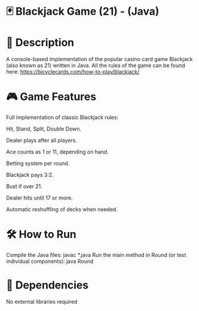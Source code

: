 # 🃏 Blackjack Game (21) - (Java) 
# 📌 Description
A console-based implementation of the popular casino card game Blackjack (also known as 21) written in Java.
All the rules of the game can be found here: https://bicyclecards.com/how-to-play/blackjack/

# 🎮 Game Features
Full implementation of classic Blackjack rules:

Hit, Stand, Split, Double Down.

Dealer plays after all players.

Ace counts as 1 or 11, depending on hand.

Betting system per round.

Blackjack pays 3:2.

Bust if over 21.

Dealer hits until 17 or more.

Automatic reshuffling of decks when needed.
# 🛠️ How to Run
Compile the Java files:
javac *.java
Run the main method in Round (or test individual components):
java Round
# 🔁 Dependencies
No external libraries required
